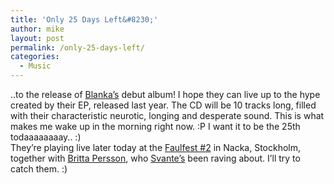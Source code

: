 ```yaml
---
title: 'Only 25 Days Left&#8230;'
author: mike
layout: post
permalink: /only-25-days-left/
categories:
  - Music
---
```

..to the release of <a target="_blank" href="http://www.diapazam.se">Blanka&#8217;s</a> debut album! I hope they can live up to the hype created by their EP, released last year. The CD will be 10 tracks long, filled with their characteristic neurotic, longing and desperate sound. This is what makes me wake up in the morning right now. :P I want it to be the 25th todaaaaaaaay.. :)  
They&#8217;re playing live later today at the <a target="_blank" href="http://www.faulbaum.tk/">Faulfest #2</a> in Nacka, Stockholm, together with <a target="_blank" href="http://www.brittapersson.com">Britta Persson</a>, who <a target="_blank" href="http://svante.linuxgods.com/index.php?p=56">Svante&#8217;s</a> been raving about. I&#8217;ll try to catch them. :)